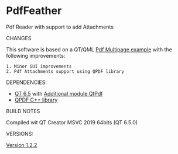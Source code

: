 # PdfFeather
Pdf Reader with support to add Attachments

CHANGES
    
This software is based on a QT/QML [Pdf Multipage example](https://doc.qt.io/qt-6/qtpdf-multipage-example.html) with the following improvements:

    1. Minor GUI improvements        
    2. Pdf Attachments support using QPDF library        
        
DEPENDENCIES:

- [QT 6.5](https://doc.qt.io/qt-6/) with [Additional module QtPdf](https://doc.qt.io/qt-6/qtpdf-index.html)  
- [QPDF C++ library](https://github.com/qpdf/qpdf)        

BUILD NOTES

Compiled wit QT Creator MSVC 2019 64bits (QT 6.5.0)
    
VERSIONS:

[Version 1.2.2](https://github.com/furgoler/PdfFeather/releases/tag/pdffeather_01_02_02)
